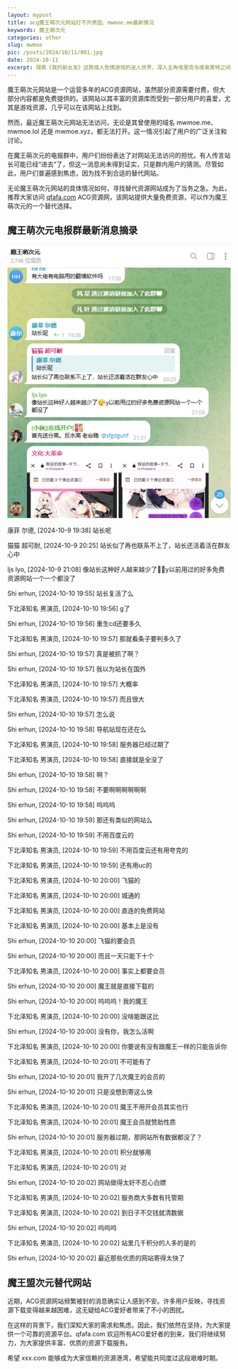```yaml
---
layout: mypost
title: acg魔王萌次元网站打不开原因，mwmoe.me最新情况
keywords: 魔王萌次元
categories: other
slug: mwmoe
pic: /posts/2024/10/11/001.jpg
date: 2024-10-11
excerpt: 探索《我的新女友》这款成人色情游戏的迷人世界，深入主角埃里克与维奥莱特之间的激情关系。玩家将扮演埃里克，穿梭于一系列充满诱惑的场景中，体验从亲密接触到与其他角色的邂逅，满足NTS/NTR世界的多样化口味。游戏以虚拟小说的形式呈现，Vi将遵循NTS路线，涵盖分享、摇摆和暴露狂等元素。
---
```


魔王萌次元网站是一个运营多年的ACG资源网站，虽然部分资源需要付费，但大部分内容都是免费提供的。该网站以其丰富的资源库而受到一部分用户的喜爱，尤其是游戏资源，几乎可以在该网站上找到。

然而，最近魔王萌次元网站无法访问，无论是其曾使用的域名 mwmoe.me、mwmoe.lol 还是 mwmoe.xyz，都无法打开。这一情况引起了用户的广泛关注和讨论。

在魔王萌次元的电报群中，用户们纷纷表达了对网站无法访问的担忧。有人传言站长可能已经“进去”了，但这一消息尚未得到证实，只是群内用户的猜测。尽管如此，用户们普遍感到焦虑，因为找不到合适的替代网站。

无论魔王萌次元网站的具体情况如何，寻找替代资源网站成为了当务之急。为此，推荐大家访问 [qfafa.com](https://qfafa.com) ACG资源网，该网站提供大量免费资源，可以作为魔王萌次元的一个替代选择。

## 魔王萌次元电报群最新消息摘录

![魔王萌次元群](/posts/2024/10/11/001.jpg)

康菲 尔德, [2024-10-9 19:38] 
站长呢

猫猫 超可耐, [2024-10-9 20:25] 
站长似了再也联系不上了，站长还活着活在群友心中

ljs lyo, [2024-10-9 21:08] 
像站长这种好人越来越少了😮‍💨y以前用过的好多免费资源网站一个一个都没了

Shi erhun, [2024-10-10 19:55] 
站长复活了么

下北泽知名 男演员, [2024-10-10 19:56] 
g了

Shi erhun, [2024-10-10 19:56] 
重生cd还要多久

下北泽知名 男演员, [2024-10-10 19:57] 
那就看条子要判多久了

Shi erhun, [2024-10-10 19:57] 
真是被抓了啊？

Shi erhun, [2024-10-10 19:57] 
我以为站长在国外

下北泽知名 男演员, [2024-10-10 19:57] 
大概率

下北泽知名 男演员, [2024-10-10 19:57] 
而且很大

Shi erhun, [2024-10-10 19:57] 
怎么说

Shi erhun, [2024-10-10 19:58] 
导航站现在还在么

下北泽知名 男演员, [2024-10-10 19:58] 
服务器已经过期了

下北泽知名 男演员, [2024-10-10 19:58] 
直接就是全没了

Shi erhun, [2024-10-10 19:58] 
啊？

Shi erhun, [2024-10-10 19:58] 
不要啊啊啊啊啊啊

Shi erhun, [2024-10-10 19:58] 
呜呜呜

Shi erhun, [2024-10-10 19:59] 
那还有类似的网站么

Shi erhun, [2024-10-10 19:59] 
不用百度云的

下北泽知名 男演员, [2024-10-10 19:59] 
不用百度云还有用夸克的

下北泽知名 男演员, [2024-10-10 19:59] 
还有用uc的

下北泽知名 男演员, [2024-10-10 20:00] 
飞猫的

下北泽知名 男演员, [2024-10-10 20:00] 
城通的

下北泽知名 男演员, [2024-10-10 20:00] 
直连的免费网站

下北泽知名 男演员, [2024-10-10 20:00] 
基本上是没有

Shi erhun, [2024-10-10 20:00] 
飞猫的要会员

Shi erhun, [2024-10-10 20:00] 
而且一天只能下十个

下北泽知名 男演员, [2024-10-10 20:00] 
事实上都要会员

Shi erhun, [2024-10-10 20:00] 
魔王就是直接下载的

Shi erhun, [2024-10-10 20:00] 
呜呜呜！我的魔王

下北泽知名 男演员, [2024-10-10 20:00] 
没啥能跟这比

Shi erhun, [2024-10-10 20:00] 
没有你，我怎么活啊

下北泽知名 男演员, [2024-10-10 20:00] 
你要说有没有跟魔王一样的只能告诉你

下北泽知名 男演员, [2024-10-10 20:01] 
不可能有了

Shi erhun, [2024-10-10 20:01] 
我开了几次魔王的会员的

Shi erhun, [2024-10-10 20:01] 
只是没想到寄这么快

下北泽知名 男演员, [2024-10-10 20:01] 
魔王不用开会员其实也行

下北泽知名 男演员, [2024-10-10 20:01] 
魔王会员就赞助性质

Shi erhun, [2024-10-10 20:01] 
服务器过期，那网站所有数据都没了？

下北泽知名 男演员, [2024-10-10 20:01] 
积分就够用

下北泽知名 男演员, [2024-10-10 20:01] 
对

Shi erhun, [2024-10-10 20:02] 
网站做得太好不忍心白嫖
 
下北泽知名 男演员, [2024-10-10 20:02] 
服务商大多数有托管期

下北泽知名 男演员, [2024-10-10 20:02] 
到日子不交钱就清数据

Shi erhun, [2024-10-10 20:02] 
呜呜呜

下北泽知名 男演员, [2024-10-10 20:02] 
站里几千积分的人多的是的

Shi erhun, [2024-10-10 20:02] 
最近那些优质的网站寄得太快了

## 魔王盟次元替代网站

近期，ACG资源网站频繁被封的消息确实让人感到不安。许多用户反映，寻找资源下载变得越来越困难，这无疑给ACG爱好者带来了不小的困扰。

在这样的背景下，我们深知大家的需求和焦虑。因此，我们依然在坚持，为大家提供一个可靠的资源平台。qfafa.com 欢迎所有ACG爱好者的到来，我们将继续努力，为大家提供丰富、优质的资源下载服务。

希望 xxx.com 能够成为大家信赖的资源港湾，希望能共同度过这段艰难时期。
